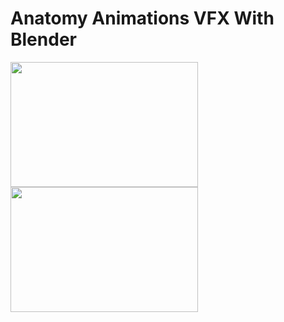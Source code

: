 # Anatomy Animations VFX With Blender

<img src="https://github.com/Ladydiana/AnatomyAnimationsVFX/blob/main/SampleGifs/Body.gif" width="300" height="200">
<img src="https://github.com/Ladydiana/AnatomyAnimationsVFX/blob/main/SampleGifs/Body1.gif" width="300" height="200">
